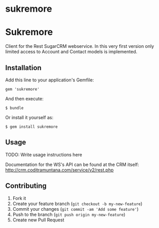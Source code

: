 sukremore
=========

# Sukremore

Client for the Rest SugarCRM webservice.
In this very first version only limited access to Account and Contact models is implemented.

## Installation

Add this line to your application's Gemfile:

    gem 'sukremore'

And then execute:

    $ bundle

Or install it yourself as:

    $ gem install sukremore

## Usage

TODO: Write usage instructions here

Documentation for the WS's API can be found at the CRM itself: http://crm.coditramuntana.com/service/v2/rest.php

## Contributing

1. Fork it
2. Create your feature branch (`git checkout -b my-new-feature`)
3. Commit your changes (`git commit -am 'Add some feature'`)
4. Push to the branch (`git push origin my-new-feature`)
5. Create new Pull Request
